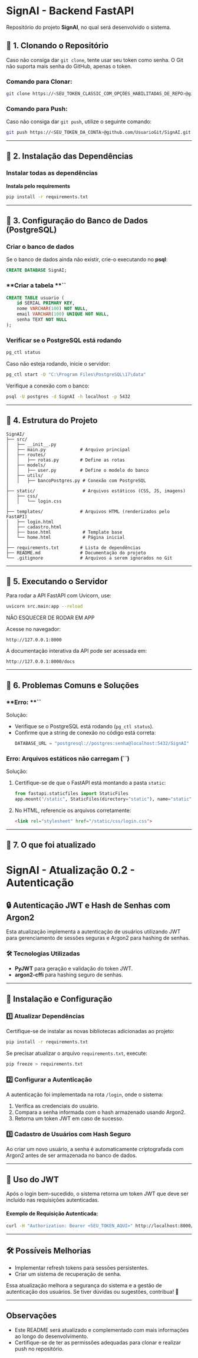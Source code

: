 # **SignAI - Backend FastAPI**

Repositório do projeto **SignAI**, no qual será desenvolvido o sistema.

## **📌 1. Clonando o Repositório**

Caso não consiga dar `git clone`, tente usar seu token como senha. O Git não suporta mais senha do GitHub, apenas o token.

### **Comando para Clonar:**

```bash
git clone https://<SEU_TOKEN_CLASSIC_COM_OPÇÕES_HABILITADAS_DE_REPO>@github.com/Projetct-SignAI/SignAI.git
```

### **Comando para Push:**

Caso não consiga dar `git push`, utilize o seguinte comando:

```bash
git push https://<SEU_TOKEN_DA_CONTA>@github.com/UsuarioGit/SignAI.git
```

---

## **📌 2. Instalação das Dependências**

### **Instalar todas as dependências**

**Instala pelo requirements**

```sh
pip install -r requirements.txt
```

---

## **📌 3. Configuração do Banco de Dados (PostgreSQL)**

### **Criar o banco de dados**

Se o banco de dados ainda não existir, crie-o executando no **psql**:

```sql
CREATE DATABASE SignAI;
```

### **Criar a tabela **``

```sql
CREATE TABLE usuario (
    id SERIAL PRIMARY KEY,
    nome VARCHAR(100) NOT NULL,
    email VARCHAR(100) UNIQUE NOT NULL,
    senha TEXT NOT NULL
);
```

### **Verificar se o PostgreSQL está rodando**

```sh
pg_ctl status
```

Caso não esteja rodando, inicie o servidor:

```sh
pg_ctl start -D "C:\Program Files\PostgreSQL\17\data"
```

Verifique a conexão com o banco:

```sh
psql -U postgres -d SignAI -h localhost -p 5432
```

---

## **📌 4. Estrutura do Projeto**

```plaintext
SignAI/
├── src/                     
│   ├── __init__.py
│   ├── main.py             # Arquivo principal
│   ├── routes/
│   │   ├── rotas.py        # Define as rotas
│   ├── models/
│   │   ├── user.py         # Define o modelo do banco
│   ├── utils/
│   │   ├── bancoPostgres.py # Conexão com PostgreSQL
│
├── static/                  # Arquivos estáticos (CSS, JS, imagens)
│   ├── css/
│   │   └── login.css
│
├── templates/              # Arquivos HTML (renderizados pelo FastAPI)
│   ├── login.html
│   ├── cadastro.html
│   ├── base.html            # Template base
│   └── home.html            # Página inicial
│
├── requirements.txt        # Lista de dependências
├── README.md               # Documentação do projeto
└── .gitignore              # Arquivos a serem ignorados no Git
```

---

## **📌 5. Executando o Servidor**

Para rodar a API FastAPI com Uvicorn, use:

```sh
uvicorn src.main:app --reload
```
NÃO ESQUECER DE RODAR EM APP

Acesse no navegador:

```
http://127.0.0.1:8000
```

A documentação interativa da API pode ser acessada em:

```
http://127.0.0.1:8000/docs
```

---

## **📌 6. Problemas Comuns e Soluções**

### **Erro: **``

Solução:

- Verifique se o PostgreSQL está rodando (`pg_ctl status`).
- Confirme que a string de conexão no código está correta:
  ```python
  DATABASE_URL = "postgresql://postgres:senha@localhost:5432/SignAI"
  ```

### **Erro: Arquivos estáticos não carregam (**``**)**

Solução:

1. Certifique-se de que o FastAPI está montando a pasta `static`:
   ```python
   from fastapi.staticfiles import StaticFiles
   app.mount("/static", StaticFiles(directory="static"), name="static")
   ```
2. No HTML, referencie os arquivos corretamente:
   ```html
   <link rel="stylesheet" href="/static/css/login.css">
   ```

---

## **📌 7. O que foi atualizado**

# SignAI - Atualização 0.2 - Autenticação 

## 🔒 Autenticação JWT e Hash de Senhas com Argon2

Esta atualização implementa a autenticação de usuários utilizando JWT para gerenciamento de sessões seguras e Argon2 para hashing de senhas.

### 🛠 Tecnologias Utilizadas
- **PyJWT** para geração e validação do token JWT.
- **argon2-cffi** para hashing seguro de senhas.

---

## 📌 Instalação e Configuração

### 1️⃣ Atualizar Dependências
Certifique-se de instalar as novas bibliotecas adicionadas ao projeto:
```bash
pip install -r requirements.txt
```

Se precisar atualizar o arquivo `requirements.txt`, execute:
```bash
pip freeze > requirements.txt
```

### 2️⃣ Configurar a Autenticação
A autenticação foi implementada na rota `/login`, onde o sistema:
1. Verifica as credenciais do usuário.
2. Compara a senha informada com o hash armazenado usando Argon2.
3. Retorna um token JWT em caso de sucesso.

### 3️⃣ Cadastro de Usuários com Hash Seguro
Ao criar um novo usuário, a senha é automaticamente criptografada com Argon2 antes de ser armazenada no banco de dados.


---

## 🚀 Uso do JWT
Após o login bem-sucedido, o sistema retorna um token JWT que deve ser incluído nas requisições autenticadas.

#### Exemplo de Requisição Autenticada:
```bash
curl -H "Authorization: Bearer <SEU_TOKEN_AQUI>" http://localhost:8000/protected-route
```

---

## 🛠 Possíveis Melhorias
- Implementar refresh tokens para sessões persistentes.
- Criar um sistema de recuperação de senha.

Essa atualização melhora a segurança do sistema e a gestão de autenticação dos usuários. Se tiver dúvidas ou sugestões, contribua! 🎯




---

## Observações

- Este README será atualizado e complementado com mais informações ao longo do desenvolvimento.
- Certifique-se de ter as permissões adequadas para clonar e realizar push no repositório.
